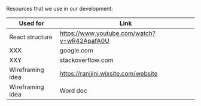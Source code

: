 Resources that we use in our development:

| Used for | Link |
| -------- | ---- |
| React structure | https://www.youtube.com/watch?v=wR42ApafA0U |
| XXX | google.com |
| XXY | stackoverflow.com |
| Wireframing idea | https://ranjjini.wixsite.com/website |
| Wireframing idea | Word doc | 
